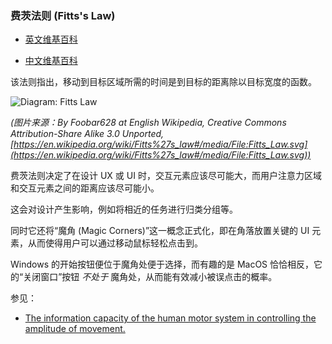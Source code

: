### 费茨法则 (Fitts's Law)

-   [英文维基百科](https://en.wikipedia.org/wiki/Fitts%27s_law)
    
-   [中文维基百科](https://zh.wikipedia.org/wiki/%E8%B4%B9%E8%8C%A8%E6%B3%95%E5%88%99)
    

该法则指出，移动到目标区域所需的时间是到目标的距离除以目标宽度的函数。

![Diagram: Fitts Law](https://cdn.jsdelivr.net/gh/Vixcity/FigureBed/img/202109291755170.svg)

_(图片来源：By Foobar628 at English Wikipedia, Creative Commons Attribution-Share Alike 3.0 Unported, [https://en.wikipedia.org/wiki/Fitts%27s_law#/media/File:Fitts_Law.svg](https://en.wikipedia.org/wiki/Fitts%27s_law#/media/File:Fitts_Law.svg))_

费茨法则决定了在设计 UX 或 UI 时，交互元素应该尽可能大，而用户注意力区域和交互元素之间的距离应该尽可能小。

这会对设计产生影响，例如将相近的任务进行归类分组等。

同时它还将“魔角 (Magic Corners)”这一概念正式化，即在角落放置关键的 UI 元素，从而使得用户可以通过移动鼠标轻松点击到。

Windows 的开始按钮便位于魔角处便于选择，而有趣的是 MacOS 恰恰相反，它的“关闭窗口”按钮 _不处于_ 魔角处，从而能有效减小被误点击的概率。

参见：

-   [The information capacity of the human motor system in controlling the amplitude of movement.](https://www.semanticscholar.org/paper/The-information-capacity-of-the-human-motor-system-Fitts/634c9fde5f1c411e4487658ac738dcf18d98ea8d)